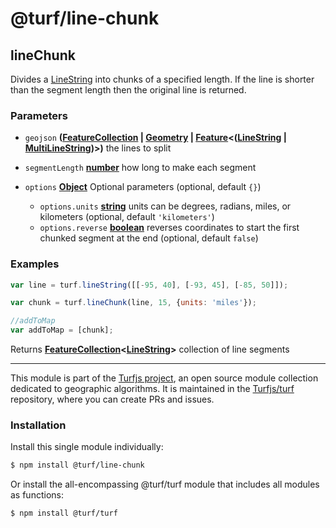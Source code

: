 # @turf/line-chunk

<!-- Generated by documentation.js. Update this documentation by updating the source code. -->

## lineChunk

Divides a [LineString][1] into chunks of a specified length.
If the line is shorter than the segment length then the original line is returned.

### Parameters

*   `geojson` **([FeatureCollection][2] | [Geometry][3] | [Feature][4]<([LineString][5] | [MultiLineString][6])>)** the lines to split
*   `segmentLength` **[number][7]** how long to make each segment
*   `options` **[Object][8]** Optional parameters (optional, default `{}`)

    *   `options.units` **[string][9]** units can be degrees, radians, miles, or kilometers (optional, default `'kilometers'`)
    *   `options.reverse` **[boolean][10]** reverses coordinates to start the first chunked segment at the end (optional, default `false`)

### Examples

```javascript
var line = turf.lineString([[-95, 40], [-93, 45], [-85, 50]]);

var chunk = turf.lineChunk(line, 15, {units: 'miles'});

//addToMap
var addToMap = [chunk];
```

Returns **[FeatureCollection][2]<[LineString][5]>** collection of line segments

[1]: https://tools.ietf.org/html/rfc7946#section-3.1.4

[2]: https://tools.ietf.org/html/rfc7946#section-3.3

[3]: https://tools.ietf.org/html/rfc7946#section-3.1

[4]: https://tools.ietf.org/html/rfc7946#section-3.2

[5]: https://tools.ietf.org/html/rfc7946#section-3.1.4

[6]: https://tools.ietf.org/html/rfc7946#section-3.1.5

[7]: https://developer.mozilla.org/docs/Web/JavaScript/Reference/Global_Objects/Number

[8]: https://developer.mozilla.org/docs/Web/JavaScript/Reference/Global_Objects/Object

[9]: https://developer.mozilla.org/docs/Web/JavaScript/Reference/Global_Objects/String

[10]: https://developer.mozilla.org/docs/Web/JavaScript/Reference/Global_Objects/Boolean

<!-- This file is automatically generated. Please don't edit it directly. If you find an error, edit the source file of the module in question (likely index.js or index.ts), and re-run "yarn docs" from the root of the turf project. -->

---

This module is part of the [Turfjs project](https://turfjs.org/), an open source module collection dedicated to geographic algorithms. It is maintained in the [Turfjs/turf](https://github.com/Turfjs/turf) repository, where you can create PRs and issues.

### Installation

Install this single module individually:

```sh
$ npm install @turf/line-chunk
```

Or install the all-encompassing @turf/turf module that includes all modules as functions:

```sh
$ npm install @turf/turf
```
